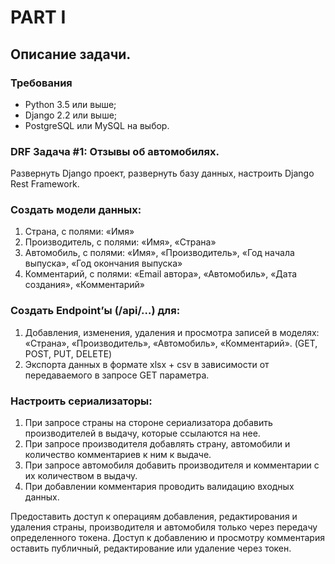 # PART I
## Описание задачи.
### Требования
*	Python 3.5 или выше;
*	Django 2.2 или выше;
*	PostgreSQL или MySQL на выбор.
### DRF Задача #1: Отзывы об автомобилях.
Развернуть Django проект, развернуть базу данных, настроить Django Rest Framework.
### Создать модели данных:
1)	Страна, с полями: «Имя»
2)	Производитель, с полями: «Имя», «Страна»
3)	Автомобиль, с полями: «Имя», «Производитель», «Год начала выпуска», «Год окончания выпуска»
4)	Комментарий, с полями: «Email автора», «Автомобиль», «Дата создания», «Комментарий»

### Создать Endpoint’ы (/api/…) для:
1)	Добавления, изменения, удаления и просмотра записей в моделях: «Страна», «Производитель», «Автомобиль», «Комментарий».
(GET, POST, PUT, DELETE)
2)	Экспорта данных в формате xlsx + csv в зависимости от передаваемого в запросе GET параметра.

### Настроить сериализаторы:
1)	При запросе страны на стороне сериализатора добавить производителей в выдачу, которые ссылаются на нее.
2)	При запросе производителя добавлять страну, автомобили и количество комментариев к ним к выдаче.
3)	При запросе автомобиля добавить производителя и комментарии с их количеством в выдачу.
4)	При добавлении комментария проводить валидацию входных данных.

Предоставить доступ к операциям добавления, редактирования и удаления страны, производителя и автомобиля только через передачу определенного токена. Доступ к добавлению и просмотру комментария оставить публичный, редактирование или удаление через токен.
